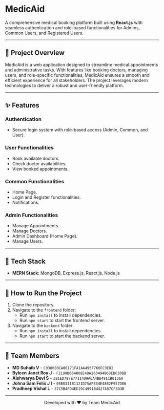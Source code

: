 # MedicAid

A comprehensive medical booking platform built using **React.js** with seamless authentication and role-based functionalities for Admins, Common Users, and Registered Users.

---

## 📖 Project Overview

MedicAid is a web application designed to streamline medical appointments and administrative tasks. With features like booking doctors, managing users, and role-specific functionalities, MedicAid ensures a smooth and efficient experience for all stakeholders. The project leverages modern technologies to deliver a robust and user-friendly platform.

---

## ✨ Features

### **Authentication**
- Secure login system with role-based access (Admin, Common, and User).

### **User Functionalities**
- Book available doctors.
- Check doctor availabilities.
- View booked appointments.

### **Common Functionalities**
- Home Page.
- Login and Register functionalities.
- Notifications.

### **Admin Functionalities**
- Manage Appointments.
- Manage Doctors.
- Admin Dashboard (Home Page).
- Manage Users.

---

## 📂 Tech Stack

- **MERN Stack:** MongoDB, Express.js, React.js, Node.js


---

## 🚀 How to Run the Project

1. Clone the repository.
2. Navigate to the `frontend` folder:
   - Run `npm install` to install dependencies.
   - Run `npm start` to start the frontend server.
3. Navigate to the `backend` folder:
   - Run `npm install` to install dependencies.
   - Run `npm start` to start the backend server.

---

## 👥 Team Members

- **MD Suhaib V** - `C0386B3CA0E171FA1AA495F760EC9E82`
- **Byleen Janet Roy J** - `F2190B664808E4BA263494868ED630BB`
- **Aishwarya Devi S** - `3B1ED787E7711409A6A4BB4911B0136A`
- **Johna Sam Felix J I** - `05B831181121D75AFE34E48B2F957D86`
- **Pradheep Vishal L** - `37C5B4FD4ED29C499184427AB7CF3D3B`

---



<p align="center">Developed with ❤️ by Team MedicAid</p>
